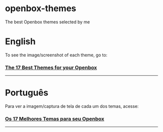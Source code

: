 # openbox-themes
The best Openbox themes selected by me

# English
To see the image/screenshot of each theme, go to:
### [The 17 Best Themes for your Openbox](https://en.terminalroot.com.br/the-17-best-themes-for-your-openbox/)

---

# Português 
Para ver a imagem/captura de tela de cada um dos temas, acesse:
### [Os 17 Melhores Temas para seu Openbox](https://terminalroot.com.br/2021/11/os-17-melhores-temas-para-seu-openbox.html)

---
